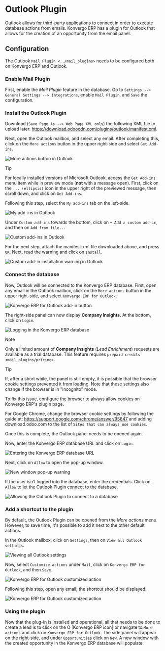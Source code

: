 # Outlook Plugin

Outlook allows for third-party applications to connect in order to
execute database actions from emails. Konvergo ERP has a plugin for Outlook that
allows for the creation of an opportunity from the email panel.

## Configuration

The Outlook `Mail Plugin <../mail_plugins>` needs to be configured both
on Konvergo ERP and Outlook.

### Enable Mail Plugin

First, enable the *Mail Plugin* feature in the database. Go to
`Settings --> General
Settings --> Integrations`, enable `Mail Plugin`, and `Save` the
configuration.

### Install the Outlook Plugin

Download (`Save Page As --> Web Page XML only`) the following XML file
to upload later:
<https://download.odoocdn.com/plugins/outlook/manifest.xml>.

Next, open the Outlook mailbox, and select any email. After completing
this, click on the `More actions` button in the upper right-side and
select `Get Add-ins`.

<img src="outlook/more-actions.png" class="align-center"
alt="More actions button in Outlook" />

> [!TIP]
> For locally installed versions of Microsoft Outlook, access the
> `Get Add-ins` menu item while in preview mode (**not** with a message
> open). First, click on the `...
> (ellipsis)` icon in the upper right of the previewed message, then
> scroll down, and click on `Get Add-ins`.

Following this step, select the `My add-ins` tab on the left-side.

<img src="outlook/my-add-ins.png" class="align-center"
alt="My add-ins in Outlook" />

Under `Custom add-ins` towards the bottom, click on
`+ Add a custom add-in`, and then on `Add from file...`

<img src="outlook/custom-add-ins.png" class="align-center"
alt="Custom add-ins in Outlook" />

For the next step, attach the
<span class="title-ref">manifest.xml</span> file downloaded above, and
press `OK`. Next, read the warning and click on `Install`.

<img src="outlook/add-in-warning.png" class="align-center"
alt="Custom add-in installation warning in Outlook" />

### Connect the database

Now, Outlook will be connected to the Konvergo ERP database. First, open any
email in the Outlook mailbox, click on the `More actions` button in the
upper right-side, and select `Konvergo ERP for
Outlook`.

<img src="outlook/odoo-for-outlook.png" class="align-center"
alt="Konvergo ERP for Outlook add-in button" />

The right-side panel can now display **Company Insights**. At the
bottom, click on `Login`.

<img src="outlook/panel-login.png" class="align-center"
alt="Logging in the Konvergo ERP database" />

> [!NOTE]
> Only a limited amount of **Company Insights** (*Lead Enrichment*)
> requests are available as a trial database. This feature requires
> `prepaid credits <mail_plugins/pricing>`.

> [!TIP]
> If, after a short while, the panel is still empty, it is possible that
> the browser cookie settings prevented it from loading. Note that these
> settings also change if the browser is in "Incognito" mode.
>
> To fix this issue, configure the browser to always allow cookies on
> Konvergo ERP's plugin page.
>
> For Google Chrome, change the browser cookie settings by following the
> guide at: <https://support.google.com/chrome/answer/95647> and adding
> <span class="title-ref">download.odoo.com</span> to the list of
> `Sites that can always use cookies`.
>
> Once this is complete, the Outlook panel needs to be opened again.

Now, enter the Konvergo ERP database URL and click on `Login`.

<img src="outlook/enter-database-url.png" class="align-center"
alt="Entering the Konvergo ERP database URL" />

Next, click on `Allow` to open the pop-up window.

<img src="outlook/new-window-warning.png" class="align-center"
alt="New window pop-up warning" />

If the user isn't logged into the database, enter the credentials. Click
on `Allow` to let the Outlook Plugin connect to the database.

<img src="outlook/odoo-permission.png" class="align-center"
alt="Allowing the Outlook Plugin to connect to a database" />

### Add a shortcut to the plugin

By default, the Outlook Plugin can be opened from the *More actions*
menu. However, to save time, it's possible to add it next to the other
default actions.

In the Outlook mailbox, click on `Settings`, then on `View all Outlook
settings`.

<img src="outlook/all-outlook-settings.png" class="align-center"
alt="Viewing all Outlook settings" />

Now, select `Customize actions` under `Mail`, click on `Konvergo ERP for
Outlook`, and then `Save`.

<img src="outlook/customize-actions.png" class="align-center"
alt="Konvergo ERP for Outlook customized action" />

Following this step, open any email; the shortcut should be displayed.

<img src="outlook/odoo-outlook-shortcut.png" class="align-center"
alt="Konvergo ERP for Outlook customized action" />

### Using the plugin

Now that the plug-in is installed and operational, all that needs to be
done to create a lead is to click on the
<span class="title-ref">O</span> \[Konvergo ERP icon\] or navigate to
`More actions` and click on `Konvergo ERP
for Outlook`. The side panel will appear on the right-side, and under
`Opportunities` click on `New`. A new window with the created
opportunity in the Konvergo ERP database will populate.
